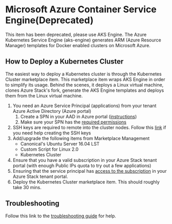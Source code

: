 # Microsoft Azure Container Service Engine(Deprecated)

This item has been deprecated, please use AKS Engine. The Azure Kubernetes Service Engine (aks-engine) generates ARM (Azure Resource Manager) templates for Docker enabled clusters on Microsoft Azure.

## How to Deploy a Kubernetes Cluster

The easiest way to deploy a Kubernetes cluster is through the Kubernetes Cluster marketplace item. This marketplace item wraps AKS Engine in order to simplify its usage. Behind the scenes, it deploys a Linux virtual machine, clones Azure Stack's fork, generate the AKS Engine templates and deploys them from the Linux virtual machine.

1. You need an Azure Service Principal (applications) from your tenant Azure Active Directory (Azure portal)
    1. Create a SPN in your AAD in Azure portal ([instructions](https://docs.microsoft.com/en-us/azure/azure-resource-manager/resource-group-create-service-principal-portal#create-an-azure-active-directory-application))
    2. Make sure your SPN has the [required permissions](https://docs.microsoft.com/en-us/azure/active-directory/develop/howto-create-service-principal-portal#check-azure-active-directory-permissions)
2. SSH keys are required to remote into the cluster nodes. Follow this [link](https://github.com/msazurestackworkloads/acs-engine/blob/master/docs/ssh.md#ssh-key-generation) if you need help creating the SSH keys
3. Add/upgrade the following items from Marketplace Management
    - Canonical's Ubuntu Server 16.04 LST
    - Custom Script for Linux 2.0
    - Kubernetes Cluster
4. Ensure that you have a valid subscription in your Azure Stack tenant portal (with enough Public IPs quota to try out a few applications)
5. Ensuring that the service principal has [access to the subscription](https://docs.microsoft.com/en-us/azure/azure-resource-manager/resource-group-create-service-principal-portal#assign-application-to-role) in your Azure Stack tenant portal.
6. Deploy the Kubernetes Cluster marketplace item. This should roughly take 30 mins.

## Troubleshooting

Follow this link to the [troubleshooting guide](../../diagnosis/README.md) for help.